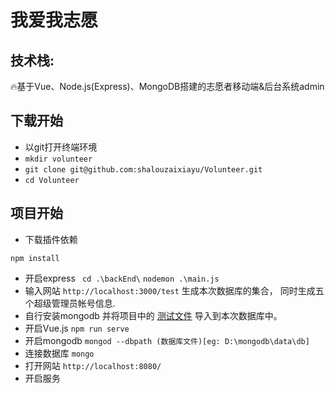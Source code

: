 # 我爱我志愿

## 技术栈:
  🔥基于Vue、Node.js(Express)、MongoDB搭建的志愿者移动端&后台系统admin
  
## 下载开始
+ 以git打开终端环境
+ `mkdir volunteer`
+ `git clone git@github.com:shalouzaixiayu/Volunteer.git`
+ `cd Volunteer`


## 项目开始
+ 下载插件依赖
```
npm install 
```

+ 开启express  ` cd .\backEnd\`   `nodemon .\main.js`
+ 输入网站 `http://localhost:3000/test` 生成本次数据库的集合， 同时生成五个超级管理员帐号信息.
+ 自行安装mongodb 并将项目中的 [测试文件](./Volunteer.actives.json)  导入到本次数据库中。
+ 开启Vue.js   `npm run serve`
+ 开启mongodb  `mongod --dbpath (数据库文件)[eg: D:\mongodb\data\db]`
+ 连接数据库   `mongo`
+ 打开网站 `http://localhost:8080/`
+ 开启服务